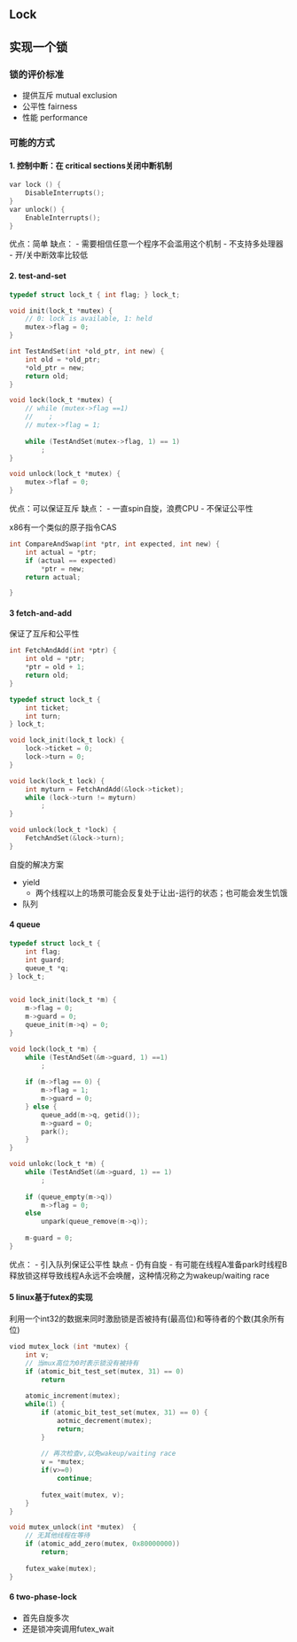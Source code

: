 Lock
---

## 实现一个锁

### 锁的评价标准

- 提供互斥 mutual exclusion
- 公平性 fairness
- 性能 performance

### 可能的方式

#### 1. 控制中断：在 critical sections关闭中断机制


```C
var lock () {
    DisableInterrupts();
}
var unlock() {
    EnableInterrupts();
}
```
优点：简单
缺点：
    - 需要相信任意一个程序不会滥用这个机制
    - 不支持多处理器
    - 开/关中断效率比较低

#### 2. test-and-set 
```C
typedef struct lock_t { int flag; } lock_t;

void init(lock_t *mutex) {
    // 0: lock is available, 1: held
    mutex->flag = 0;
}

int TestAndSet(int *old_ptr, int new) {
    int old = *old_ptr;
    *old_ptr = new;
    return old;
}

void lock(lock_t *mutex) {
    // while (mutex->flag ==1)
    //    ;
    // mutex->flag = 1;
    
    while (TestAndSet(mutex->flag, 1) == 1)
        ;
}

void unlock(lock_t *mutex) {
    mutex->flaf = 0;
}
```
优点：可以保证互斥
缺点：
    - 一直spin自旋，浪费CPU
    - 不保证公平性
    
x86有一个类似的原子指令CAS
```C
int CompareAndSwap(int *ptr, int expected, int new) {
    int actual = *ptr;
    if (actual == expected) 
        *ptr = new;
    return actual;

}
```

#### 3 fetch-and-add
保证了互斥和公平性
```C
int FetchAndAdd(int *ptr) {
    int old = *ptr;
    *ptr = old + 1;
    return old;
}

typedef struct lock_t {
    int ticket;
    int turn;
} lock_t;

void lock_init(lock_t lock) {
    lock->ticket = 0;
    lock->turn = 0;
}

void lock(lock_t lock) {
    int myturn = FetchAndAdd(&lock->ticket);
    while (lock->turn != myturn)
        ;
}

void unlock(lock_t *lock) {
    FetchAndSet(&lock->turn);
}
```

自旋的解决方案

- yield
    - 两个线程以上的场景可能会反复处于让出-运行的状态；也可能会发生饥饿
- 队列
    
#### 4 queue  
```C
typedef struct lock_t {
    int flag;
    int guard;
    queue_t *q;
} lock_t;


void lock_init(lock_t *m) {
    m->flag = 0;
    m->guard = 0;
    queue_init(m->q) = 0;
}

void lock(lock_t *m) {
    while (TestAndSet(&m->guard, 1) ==1)
        ;
        
    if (m->flag == 0) {
        m->flag = 1;
        m->guard = 0;
    } else {
        queue_add(m->q, getid());
        m->guard = 0;
        park();
    }
}

void unlokc(lock_t *m) {
    while (TestAndSet(&m->guard, 1) == 1)
        ;
    
    if (queue_empty(m->q))
        m->flag = 0;
    else
        unpark(queue_remove(m->q));
        
    m-guard = 0;    
}
```
优点：
    - 引入队列保证公平性
缺点
    - 仍有自旋
    - 有可能在线程A准备park时线程B释放锁这样导致线程A永远不会唤醒，这种情况称之为wakeup/waiting race

#### 5 linux基于futex的实现

利用一个int32的数据来同时激励锁是否被持有(最高位)和等待者的个数(其余所有位)

```C
viod mutex_lock (int *mutex) {
    int v;
    // 当mux高位为0时表示锁没有被持有
    if (atomic_bit_test_set(mutex, 31) == 0)
        return
        
    atomic_increment(mutex);
    while(1) {
        if (atomic_bit_test_set(mutex, 31) == 0) {
            aotmic_decrement(mutex);
            return;
        }
        
        // 再次检查v,以免wakeup/waiting race
        v = *mutex;
        if(v>=0)
            continue;
            
        futex_wait(mutex, v);
    }
}

void mutex_unlock(int *mutex)  {
    // 无其他线程在等待
    if (atomic_add_zero(mutex, 0x80000000))
        return;
    
    futex_wake(mutex);
}

```

#### 6 two-phase-lock
- 首先自旋多次
- 还是锁冲突调用futex_wait


    
